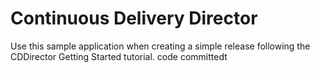 # Continuous Delivery Director
Use this sample application when creating a simple release following the CDDirector Getting Started tutorial.
code committedt
